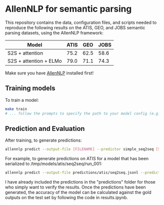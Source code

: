 # AllenNLP for semantic parsing

This repository contains the data, configuration files, and scripts needed to reproduce the following results on the ATIS, GEO, and JOBS semantic parsing datasets, using the AllenNLP framework:

| Model | ATIS | GEO | JOBS |
| --- | --- | --- | --- |
| S2S + attention | 75.2 | 62.5 | 58.6 |
| S2S + attention + ELMo | 79.0 | 71.1 | 74.3 |

Make sure you have [AllenNLP](https://github.com/allenai/allennlp) installed first!

## Training models

To train a model:

```bash
make train
# ... follow the prompts to specify the path to your model config (e.g. experiments/atis/seq2seq.json) and serialization directory.
```

## Prediction and Evaluation

After training, to generate predictions:

```bash
allennlp predict --output-file [FILENAME] --predictor simple_seq2seq [SERIALIZED_MODEL] [INPUT_JSONL]
```

For example, to generate predictions on ATIS for a model that has been serialized to /tmp/models/atis/seq2seq/run_001:

```bash
allennlp predict --output-file predictions/atis/seq2seq.jsonl --predictor simple_seq2seq /tmp/models/atis/seq2seq/run_001/model.tar.gz data/atis/atis_test.jsonl
```

I have already included the predictions in the "predictions" folder for those who simply want to verify the results. Once the predictions have been generated, the accuracy of the model can be calculated against the gold outputs on the test set by following the code in results.ipynb.
